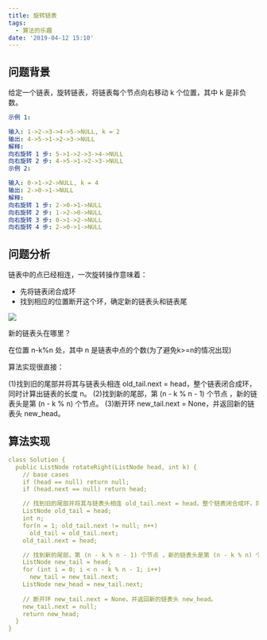```yaml
---
title: 旋转链表
tags:
  - 算法的乐趣
date: '2019-04-12 15:10'
---
```


## 问题背景

给定一个链表，旋转链表，将链表每个节点向右移动 k 个位置，其中 k 是非负数。

```yaml
示例 1:

输入: 1->2->3->4->5->NULL, k = 2
输出: 4->5->1->2->3->NULL
解释:
向右旋转 1 步: 5->1->2->3->4->NULL
向右旋转 2 步: 4->5->1->2->3->NULL
示例 2:

输入: 0->1->2->NULL, k = 4
输出: 2->0->1->NULL
解释:
向右旋转 1 步: 2->0->1->NULL
向右旋转 2 步: 1->2->0->NULL
向右旋转 3 步: 0->1->2->NULL
向右旋转 4 步: 2->0->1->NULL
```

## 问题分析

链表中的点已经相连，一次旋转操作意味着：

- 先将链表闭合成环
- 找到相应的位置断开这个环，确定新的链表头和链表尾

![](https://pic.leetcode-cn.com/e3371c6b03e3c8d3758dcf0b35a45d0a6b39c111373cf7b5bde53e14b6271a04-61.png)

新的链表头在哪里？

在位置 n-k%n 处，其中 n 是链表中点的个数(为了避免k>=n的情况出现)



算法实现很直接：

(1)找到旧的尾部并将其与链表头相连 old_tail.next = head，整个链表闭合成环，同时计算出链表的长度 n。
(2)找到新的尾部，第 (n - k % n - 1) 个节点 ，新的链表头是第 (n - k % n) 个节点。
(3)断开环 new_tail.next = None，并返回新的链表头 new_head。


## 算法实现

```yaml
class Solution {
  public ListNode rotateRight(ListNode head, int k) {
    // base cases
    if (head == null) return null;
    if (head.next == null) return head;

    // 找到旧的尾部并将其与链表头相连 old_tail.next = head，整个链表闭合成环，同时计算出链表的长度 n。
    ListNode old_tail = head;
    int n;
    for(n = 1; old_tail.next != null; n++)
      old_tail = old_tail.next;
    old_tail.next = head;

    // 找到新的尾部，第 (n - k % n - 1) 个节点 ，新的链表头是第 (n - k % n) 个节点。
    ListNode new_tail = head;
    for (int i = 0; i < n - k % n - 1; i++)
      new_tail = new_tail.next;
    ListNode new_head = new_tail.next;
    
    // 断开环 new_tail.next = None，并返回新的链表头 new_head。
    new_tail.next = null;
    return new_head;
  }
}
```